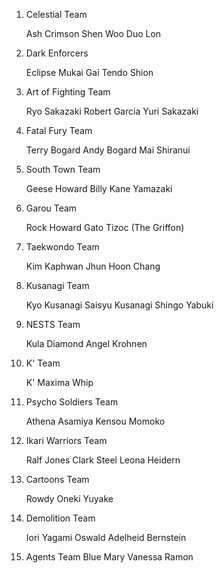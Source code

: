 1. Celestial Team

    Ash Crimson
    Shen Woo
    Duo Lon

2. Dark Enforcers

    Eclipse
    Mukai
    Gai Tendo 
    Shion

3. Art of Fighting Team

    Ryo Sakazaki
    Robert Garcia
    Yuri Sakazaki

4. Fatal Fury Team

    Terry Bogard
    Andy Bogard
    Mai Shiranui

5. South Town Team

    Geese Howard
    Billy Kane
    Yamazaki

6. Garou Team

    Rock Howard
    Gato
    Tizoc (The Griffon)

7. Taekwondo Team

    Kim Kaphwan
    Jhun Hoon
    Chang

8. Kusanagi Team

    Kyo Kusanagi
    Saisyu Kusanagi
    Shingo Yabuki

9. NESTS Team

    Kula Diamond
    Angel
    Krohnen

10. K' Team

    K'
    Maxima
    Whip

11. Psycho Soldiers Team

    Athena Asamiya
    Kensou
    Momoko

12. Ikari Warriors Team

    Ralf Jones
    Clark Steel
    Leona Heidern

13. Cartoons Team

    Rowdy
    Oneki
    Yuyake

14. Demolition Team

    Iori Yagami
    Oswald
    Adelheid Bernstein

15. Agents Team
	Blue Mary
	Vanessa
	Ramon
